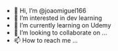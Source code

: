 - 👋 Hi, I’m @joaomiguel166
- 👀 I’m interested in dev learning
- 🌱 I’m currently learning on Udemy
- 💞️ I’m looking to collaborate on ...
- 📫 How to reach me ...

<!---
joaomiguel166/joaomiguel166 is a ✨ special ✨ repository because its `README.md` (this file) appears on your GitHub profile.
You can click the Preview link to take a look at your changes.
--->
